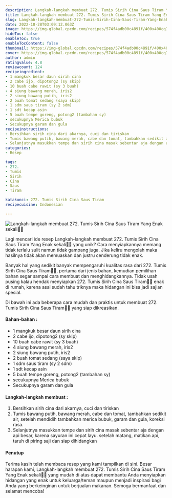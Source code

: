 ```yaml
---
description: Langkah-langkah membuat 272. Tumis Sirih Cina Saus Tiram Yang Enak sekali"
title: Langkah-langkah membuat 272. Tumis Sirih Cina Saus Tiram Yang Enak sekali
slug: Langkah-langkah-membuat-272-Tumis-Sirih-Cina-Saus-Tiram-Yang-Enak-sekali
date: 2022-10-28T03:09:12.063Z
image: https://img-global.cpcdn.com/recipes/574f4adb00c4891f/400x400cq70/photo.jpg
hideToc: false
enableToc: true
enableTocContent: false
thumbnail: https://img-global.cpcdn.com/recipes/574f4adb00c4891f/400x400cq70/photo.jpg
cover: https://img-global.cpcdn.com/recipes/574f4adb00c4891f/400x400cq70/photo.jpg
author: admin
ratingvalue: 4.8
reviewcount: 124
recipeingredient:
- 1 mangkuk besar daun sirih cina
- 2 cabe ijo, dipotong2 (sy skip)
- 10 buah cabe rawit (sy 3 buah)
- 4 siung bawang merah, iris2
- 2 siung bawang putih, iris2
- 2 buah tomat sedang (saya skip)
- 1 sdm saus tiram (sy 2 sdm)
- 1 sdt kecap asin
- 5 buah tempe goreng, potong2 (tambahan sy)
- secukupnya Merica bubuk
- Secukupnya garam dan gula
recipeinstructions:
- Bersihkan sirih cina dari akarnya, cuci dan tiriskan
- Tumis bawang putih, bawang merah, cabe dan tomat, tambahkan sedikit air, setelah mendidih tambahkan merica bubuk, garam dan gula, koreksi rasa.
- Selanjutnya masukkan tempe dan sirih cina masak sebentar aja dengan api besar, karena sayuran ini cepat layu. setelah matang, matikan api, taruh di piring saji dan siap dihidangkan
categories:
- Resep

tags:
- 272.
- Tumis
- Sirih
- Cina
- Saus
- Tiram

katakunci: 272. Tumis Sirih Cina Saus Tiram
recipecuisine: Indonesian

---
```


![Langkah-langkah membuat 272. Tumis Sirih Cina Saus Tiram Yang Enak sekali👩‍🍳](https://img-global.cpcdn.com/recipes/574f4adb00c4891f/400x400cq70/photo.jpg)

Lagi mencari ide resep Langkah-langkah membuat 272. Tumis Sirih Cina Saus Tiram Yang Enak sekali👩‍🍳 yang unik? Cara menyiapkannya memang tidak terlalu sulit namun tidak gampang juga. Jika keliru mengolah maka hasilnya tidak akan memuaskan dan justru cenderung tidak enak.

Banyak hal yang sedikit banyak mempengaruhi kualitas rasa dari 272. Tumis Sirih Cina Saus Tiram👩‍🍳, pertama dari jenis bahan, kemudian pemilihan bahan segar sampai cara membuat dan menghidangkannya. Tidak usah pusing kalau hendak menyiapkan 272. Tumis Sirih Cina Saus Tiram👩‍🍳 enak di rumah, karena asal sudah tahu triknya maka hidangan ini bisa jadi sajian spesial.

Di bawah ini ada beberapa cara mudah dan praktis untuk membuat 272. Tumis Sirih Cina Saus Tiram👩‍🍳 yang siap dikreasikan.

<!--inarticleads1-->

#### Bahan-bahan :

- 1 mangkuk besar daun sirih cina
- 2 cabe ijo, dipotong2 (sy skip)
- 10 buah cabe rawit (sy 3 buah)
- 4 siung bawang merah, iris2
- 2 siung bawang putih, iris2
- 2 buah tomat sedang (saya skip)
- 1 sdm saus tiram (sy 2 sdm)
- 1 sdt kecap asin
- 5 buah tempe goreng, potong2 (tambahan sy)
- secukupnya Merica bubuk
- Secukupnya garam dan gula

<!--inarticleads2-->

#### Langkah-langkah membuat :

1. Bersihkan sirih cina dari akarnya, cuci dan tiriskan
1. Tumis bawang putih, bawang merah, cabe dan tomat, tambahkan sedikit air, setelah mendidih tambahkan merica bubuk, garam dan gula, koreksi rasa.
1. Selanjutnya masukkan tempe dan sirih cina masak sebentar aja dengan api besar, karena sayuran ini cepat layu. setelah matang, matikan api, taruh di piring saji dan siap dihidangkan

#### Penutup

Terima kasih telah membaca resep yang kami tampilkan di sini. Besar harapan kami, Langkah-langkah membuat 272. Tumis Sirih Cina Saus Tiram Yang Enak sekali👩‍🍳 yang mudah di atas dapat membantu Anda menyiapkan hidangan yang enak untuk keluarga/teman maupun menjadi inspirasi bagi Anda yang berkeinginan untuk berjualan makanan. Semoga bermanfaat dan selamat mencoba!